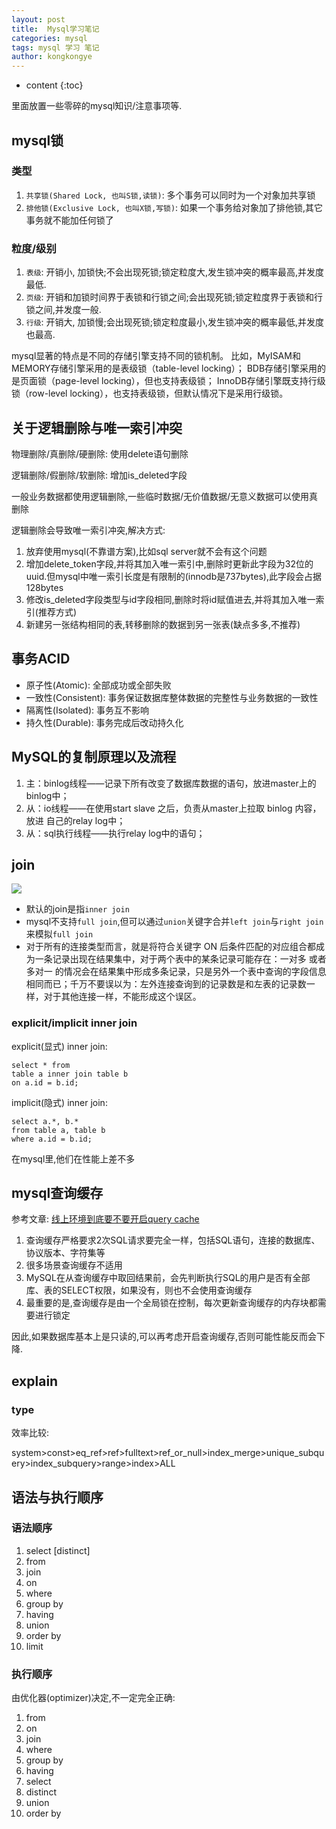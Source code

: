 ```yaml
---
layout: post
title:  Mysql学习笔记
categories: mysql
tags: mysql 学习 笔记
author: kongkongye
---
```


* content
{:toc}

里面放置一些零碎的mysql知识/注意事项等.




## mysql锁
### 类型
1. `共享锁(Shared Lock, 也叫S锁,读锁)`: 多个事务可以同时为一个对象加共享锁
2. `排他锁(Exclusive Lock, 也叫X锁,写锁)`: 如果一个事务给对象加了排他锁,其它事务就不能加任何锁了

### 粒度/级别
1. `表级`: 开销小, 加锁快;不会出现死锁;锁定粒度大,发生锁冲突的概率最高,并发度最低.
2. `页级`: 开销和加锁时间界于表锁和行锁之间;会出现死锁;锁定粒度界于表锁和行锁之间,并发度一般.
3. `行级`: 开销大, 加锁慢;会出现死锁;锁定粒度最小,发生锁冲突的概率最低,并发度也最高.

mysql显著的特点是不同的存储引擎支持不同的锁机制。
比如，MyISAM和MEMORY存储引擎采用的是表级锁（table-level locking）；
BDB存储引擎采用的是页面锁（page-level locking），但也支持表级锁；
InnoDB存储引擎既支持行级锁（row-level locking），也支持表级锁，但默认情况下是采用行级锁。

## 关于逻辑删除与唯一索引冲突
物理删除/真删除/硬删除: 使用delete语句删除

逻辑删除/假删除/软删除: 增加is_deleted字段

一般业务数据都使用逻辑删除,一些临时数据/无价值数据/无意义数据可以使用真删除

逻辑删除会导致唯一索引冲突,解决方式:

1. 放弃使用mysql(不靠谱方案),比如sql server就不会有这个问题
2. 增加delete_token字段,并将其加入唯一索引中,删除时更新此字段为32位的uuid.但mysql中唯一索引长度是有限制的(innodb是737bytes),此字段会占据128bytes
3. 修改is_deleted字段类型与id字段相同,删除时将id赋值进去,并将其加入唯一索引(推荐方式)
4. 新建另一张结构相同的表,转移删除的数据到另一张表(缺点多多,不推荐)

## 事务ACID
* 原子性(Atomic): 全部成功或全部失败
* 一致性(Consistent): 事务保证数据库整体数据的完整性与业务数据的一致性
* 隔离性(Isolated): 事务互不影响
* 持久性(Durable): 事务完成后改动持久化

## MySQL的复制原理以及流程
1. 主：binlog线程——记录下所有改变了数据库数据的语句，放进master上的binlog中；
2. 从：io线程——在使用start slave 之后，负责从master上拉取 binlog 内容，放进 自己的relay log中；
3. 从：sql执行线程——执行relay log中的语句；

## join
![](http://wxb.github.io/images/mysql/01.jpg)

* 默认的join是指`inner join`
* mysql不支持`full join`,但可以通过`union`关键字合并`left join`与`right join`来模拟`full join`
* 对于所有的连接类型而言，就是将符合关键字 ON 后条件匹配的对应组合都成为一条记录出现在结果集中，对于两个表中的某条记录可能存在：一对多 或者 多对一 的情况会在结果集中形成多条记录，只是另外一个表中查询的字段信息相同而已；千万不要误以为：左外连接查询到的记录数是和左表的记录数一样，对于其他连接一样，不能形成这个误区。

### explicit/implicit inner join
explicit(显式) inner join:

```mysql
select * from
table a inner join table b
on a.id = b.id;
```

implicit(隐式) inner join:

```mysql
select a.*, b.*
from table a, table b
where a.id = b.id;
```

在mysql里,他们在性能上差不多

## mysql查询缓存
参考文章: [线上环境到底要不要开启query cache](https://www.kancloud.cn/thinkphp/mysql-faq/47450)

1. 查询缓存严格要求2次SQL请求要完全一样，包括SQL语句，连接的数据库、协议版本、字符集等
2. 很多场景查询缓存不适用
3. MySQL在从查询缓存中取回结果前，会先判断执行SQL的用户是否有全部库、表的SELECT权限，如果没有，则也不会使用查询缓存
4. 最重要的是,查询缓存是由一个全局锁在控制，每次更新查询缓存的内存块都需要进行锁定

因此,如果数据库基本上是只读的,可以再考虑开启查询缓存,否则可能性能反而会下降.

## explain

### type
效率比较: 

system>const>eq_ref>ref>fulltext>ref_or_null>index_merge>unique_subquery>index_subquery>range>index>ALL

## 语法与执行顺序

### 语法顺序
1. select [distinct]
2. from
3. join
4. on
5. where
6. group by
7. having
8. union
9. order by
10. limit

### 执行顺序
由优化器(optimizer)决定,不一定完全正确:

1. from
2. on
3. join
4. where
5. group by
6. having
7. select
8. distinct
9. union
10. order by